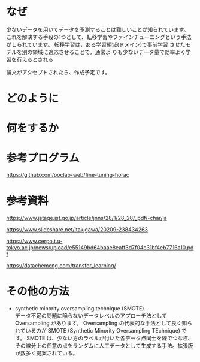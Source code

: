 # なぜ
少ないデータを用いてデータを予測することは難しいことが知られています。
これを解決する手段の1つとして、転移学習やファインチューニングという手法がしられています。
転移学習は，ある学習領域(ドメイン)で事前学習 させたモデルを別の領域に適応させることで，通常よ りも少ないデータ量で効率よく学習を行えるとされる

論文がアクセプトされたら、作成予定です。

# どのように


# 何をするか


# 参考プログラム

https://github.com/poclab-web/fine-tuning-horac

# 参考資料

https://www.jstage.jst.go.jp/article/jnns/28/1/28_28/_pdf/-char/ja

https://www.slideshare.net/itakigawa/20209-238434263

https://www.cerpo.t.u-tokyo.ac.jp/news/upload/e55149bd64baae8eaff3d7f04c31bf4eb7716a10.pdf

https://datachemeng.com/transfer_learning/

# その他の方法

- synthetic minority oversampling technique (SMOTE). <br>
データ不足の問題に陥らないデータレベルのアプローチ法として Oversampling があります。 Oversampling の代表的な手法として良く知られているのが SMOTE (Synthetic Minority Oversampling TEchnique) です。 SMOTE は、少ない方のラベルが付いた各データ点同士を線でつなぎ、その線分上の任意の点をランダムに人工データとして生成する手法。拡張版が数多く提案されている。